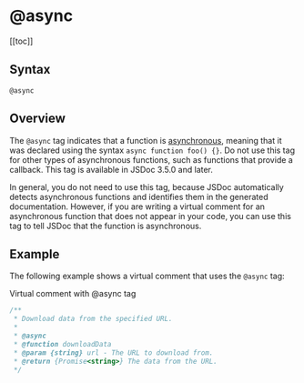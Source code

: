 # @async

[[toc]]

## Syntax

`@async`

## Overview

The `@async` tag indicates that a function is [asynchronous](https://developer.mozilla.org/en-US/docs/Web/JavaScript/Reference/Statements/async_function), meaning that it was declared using the syntax `async function foo() {}`. Do not use this tag for other types of asynchronous functions, such as functions that provide a callback. This tag is available in JSDoc 3.5.0 and later.

In general, you do not need to use this tag, because JSDoc automatically detects asynchronous functions and identifies them in the generated documentation. However, if you are writing a virtual comment for an asynchronous function that does not appear in your code, you can use this tag to tell JSDoc that the function is asynchronous.

## Example

The following example shows a virtual comment that uses the `@async` tag:

Virtual comment with @async tag

```js
/**
 * Download data from the specified URL.
 *
 * @async
 * @function downloadData
 * @param {string} url - The URL to download from.
 * @return {Promise<string>} The data from the URL.
 */
```
